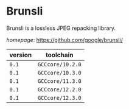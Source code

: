 # Brunsli

Brunsli is a lossless JPEG repacking library.

*homepage*: <https://github.com/google/brunsli/>

version | toolchain
--------|----------
``0.1`` | ``GCCcore/10.2.0``
``0.1`` | ``GCCcore/10.3.0``
``0.1`` | ``GCCcore/11.3.0``
``0.1`` | ``GCCcore/12.2.0``
``0.1`` | ``GCCcore/12.3.0``
